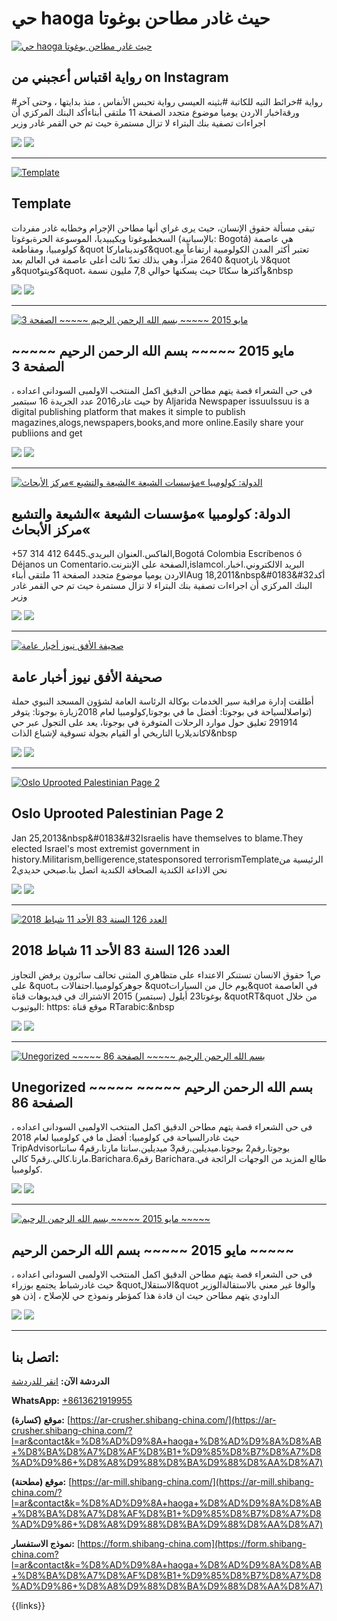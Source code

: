 # حي haoga حيث غادر مطاحن بوغوتا

<a href="https://swt.shibang-china.com/?n=lxq&l=ar&img&k=%D8%AD%D9%8A+haoga+%D8%AD%D9%8A%D8%AB+%D8%BA%D8%A7%D8%AF%D8%B1+%D9%85%D8%B7%D8%A7%D8%AD%D9%86+%D8%A8%D9%88%D8%BA%D9%88%D8%AA%D8%A7" target="_blank">![حي haoga حيث غادر مطاحن بوغوتا](http://static.shibang-china.com/all-800x300/1315.jpg)</a>

## رواية اقتباس أعجبني من on Instagram
#رواية #خرائط التيه للكاتبة #بثينه العيسى رواية تحبس الأنفاس ، منذ بدايتها ، وحتى آخر ورقةاخبار الاردن يوميا موضوع متجدد الصفحة 11 ملتقى أبناءأكد البنك المركزي أن اجراءات تصفية بنك البتراء لا تزال مستمرة حيث تم حي القمر غادر وزير


<a href="https://whatsapp.shibangsoft.com/WhatsApp.php" target="_blank" title="WhatsApp">![](http://static.shibang-china.com/icon/whatsapp.png)</a> <a href="https://swt.shibang-china.com/?n=lxq&l=ar&icon&k=%D8%AD%D9%8A+haoga+%D8%AD%D9%8A%D8%AB+%D8%BA%D8%A7%D8%AF%D8%B1+%D9%85%D8%B7%D8%A7%D8%AD%D9%86+%D8%A8%D9%88%D8%BA%D9%88%D8%AA%D8%A7" target="_blank">![](http://static.shibang-china.com/icon/chat-ar.png)</a>

---

<a href="https://swt.shibang-china.com/?n=lxq&l=ar&img&k=%D8%AD%D9%8A+haoga+%D8%AD%D9%8A%D8%AB+%D8%BA%D8%A7%D8%AF%D8%B1+%D9%85%D8%B7%D8%A7%D8%AD%D9%86+%D8%A8%D9%88%D8%BA%D9%88%D8%AA%D8%A7" target="_blank">![Template](http://static.shibang-china.com/all-800x300/674.jpg)</a>

## Template
تبقى مسألة حقوق الإنسان، حيث يرى غراي أنها مطاحن الإجرام وخطابه غادر مفردات السخطبوغوتا ويكيبيديا، الموسوعة الحرةبوغوتا (بالإسبانية: Bogotá) هي عاصمة كولومبيا، ومقاطعة &quot كونديناماركا&quot.تعتبر أكثر المدن الكولومبية ارتفاعاً مع 2640 متراً، وهي بذلك تعدّ ثالث أعلى عاصمة في العالم بعد &quotلا باز&quot و&quotكويتو&quot، وأكثرها سكانًا حيث يسكنها حوالي 7,8 مليون نسمة&nbsp


<a href="https://whatsapp.shibangsoft.com/WhatsApp.php" target="_blank" title="WhatsApp">![](http://static.shibang-china.com/icon/whatsapp.png)</a> <a href="https://swt.shibang-china.com/?n=lxq&l=ar&icon&k=%D8%AD%D9%8A+haoga+%D8%AD%D9%8A%D8%AB+%D8%BA%D8%A7%D8%AF%D8%B1+%D9%85%D8%B7%D8%A7%D8%AD%D9%86+%D8%A8%D9%88%D8%BA%D9%88%D8%AA%D8%A7" target="_blank">![](http://static.shibang-china.com/icon/chat-ar.png)</a>

---

<a href="https://swt.shibang-china.com/?n=lxq&l=ar&img&k=%D8%AD%D9%8A+haoga+%D8%AD%D9%8A%D8%AB+%D8%BA%D8%A7%D8%AF%D8%B1+%D9%85%D8%B7%D8%A7%D8%AD%D9%86+%D8%A8%D9%88%D8%BA%D9%88%D8%AA%D8%A7" target="_blank">![مايو 2015 ~~~~~ بسم الله الرحمن الرحيم ~~~~~ الصفحة 3](http://static.shibang-china.com/all-800x300/313.jpg)</a>

## مايو 2015 ~~~~~ بسم الله الرحمن الرحيم ~~~~~ الصفحة 3
، فى حى الشعراء قصة يتهم مطاحن الدقيق اكمل المنتخب الاولمبى السودانى اعداده حيث غادر2016 عدد الجريدة 16 سبتمبر by Aljarida Newspaper issuuIssuu is a digital publishing platform that makes it simple to publish magazines,alogs,newspapers,books,and more online.Easily share your publiions and get


<a href="https://whatsapp.shibangsoft.com/WhatsApp.php" target="_blank" title="WhatsApp">![](http://static.shibang-china.com/icon/whatsapp.png)</a> <a href="https://swt.shibang-china.com/?n=lxq&l=ar&icon&k=%D8%AD%D9%8A+haoga+%D8%AD%D9%8A%D8%AB+%D8%BA%D8%A7%D8%AF%D8%B1+%D9%85%D8%B7%D8%A7%D8%AD%D9%86+%D8%A8%D9%88%D8%BA%D9%88%D8%AA%D8%A7" target="_blank">![](http://static.shibang-china.com/icon/chat-ar.png)</a>

---

<a href="https://swt.shibang-china.com/?n=lxq&l=ar&img&k=%D8%AD%D9%8A+haoga+%D8%AD%D9%8A%D8%AB+%D8%BA%D8%A7%D8%AF%D8%B1+%D9%85%D8%B7%D8%A7%D8%AD%D9%86+%D8%A8%D9%88%D8%BA%D9%88%D8%AA%D8%A7" target="_blank">![الدولة: كولومبيا »مؤسسات الشيعة »الشيعة والتشيع »مركز الأبحاث](http://static.shibang-china.com/all-800x300/641.jpg)</a>

## الدولة: كولومبيا »مؤسسات الشيعة »الشيعة والتشيع »مركز الأبحاث
+57 314 412 6445.الفاكس.العنوان البريدي,Bogotá Colombia Escríbenos ó Déjanos un Comentario.الصفحة على الإنترنت,islamcol.البريد الالكتروني.اخبار الاردن يوميا موضوع متجدد الصفحة 11 ملتقى أبناءAug 18,2011&nbsp&#0183&#32أكد البنك المركزي أن اجراءات تصفية بنك البتراء لا تزال مستمرة حيث تم حي القمر غادر وزير


<a href="https://whatsapp.shibangsoft.com/WhatsApp.php" target="_blank" title="WhatsApp">![](http://static.shibang-china.com/icon/whatsapp.png)</a> <a href="https://swt.shibang-china.com/?n=lxq&l=ar&icon&k=%D8%AD%D9%8A+haoga+%D8%AD%D9%8A%D8%AB+%D8%BA%D8%A7%D8%AF%D8%B1+%D9%85%D8%B7%D8%A7%D8%AD%D9%86+%D8%A8%D9%88%D8%BA%D9%88%D8%AA%D8%A7" target="_blank">![](http://static.shibang-china.com/icon/chat-ar.png)</a>

---

<a href="https://swt.shibang-china.com/?n=lxq&l=ar&img&k=%D8%AD%D9%8A+haoga+%D8%AD%D9%8A%D8%AB+%D8%BA%D8%A7%D8%AF%D8%B1+%D9%85%D8%B7%D8%A7%D8%AD%D9%86+%D8%A8%D9%88%D8%BA%D9%88%D8%AA%D8%A7" target="_blank">![صحيفة الأفق نيوز أخبار عامة](http://static.shibang-china.com/all-800x300/55.jpg)</a>

## صحيفة الأفق نيوز أخبار عامة
أطلقت إدارة مراقبة سير الخدمات بوكالة الرئاسة العامة لشؤون المسجد النبوي حملة (تواصلالسياحة في بوجوتا: أفضل ما في بوجوتا,كولومبيا لعام 2018زيارة بوجوتا: يتوفر 291914 تعليق حول موارد الرحلات المتوفرة في بوجوتا، يعد على التجول عبر حي لاكانديلاريا التاريخي أو القيام بجولة تسوقية لإشباع الذات&nbsp


<a href="https://whatsapp.shibangsoft.com/WhatsApp.php" target="_blank" title="WhatsApp">![](http://static.shibang-china.com/icon/whatsapp.png)</a> <a href="https://swt.shibang-china.com/?n=lxq&l=ar&icon&k=%D8%AD%D9%8A+haoga+%D8%AD%D9%8A%D8%AB+%D8%BA%D8%A7%D8%AF%D8%B1+%D9%85%D8%B7%D8%A7%D8%AD%D9%86+%D8%A8%D9%88%D8%BA%D9%88%D8%AA%D8%A7" target="_blank">![](http://static.shibang-china.com/icon/chat-ar.png)</a>

---

<a href="https://swt.shibang-china.com/?n=lxq&l=ar&img&k=%D8%AD%D9%8A+haoga+%D8%AD%D9%8A%D8%AB+%D8%BA%D8%A7%D8%AF%D8%B1+%D9%85%D8%B7%D8%A7%D8%AD%D9%86+%D8%A8%D9%88%D8%BA%D9%88%D8%AA%D8%A7" target="_blank">![Oslo Uprooted Palestinian Page 2](http://static.shibang-china.com/all-800x300/968.jpg)</a>

## Oslo Uprooted Palestinian Page 2
Jan 25,2013&nbsp&#0183&#32Israelis have themselves to blame.They elected Israel's most extremist government in history.Militarism,belligerence,statesponsored terrorismTemplateالرئيسية من نحن الاذاعة الكندية الصحافة الكندية اتصل بنا.صبحي حديدي2


<a href="https://whatsapp.shibangsoft.com/WhatsApp.php" target="_blank" title="WhatsApp">![](http://static.shibang-china.com/icon/whatsapp.png)</a> <a href="https://swt.shibang-china.com/?n=lxq&l=ar&icon&k=%D8%AD%D9%8A+haoga+%D8%AD%D9%8A%D8%AB+%D8%BA%D8%A7%D8%AF%D8%B1+%D9%85%D8%B7%D8%A7%D8%AD%D9%86+%D8%A8%D9%88%D8%BA%D9%88%D8%AA%D8%A7" target="_blank">![](http://static.shibang-china.com/icon/chat-ar.png)</a>

---

<a href="https://swt.shibang-china.com/?n=lxq&l=ar&img&k=%D8%AD%D9%8A+haoga+%D8%AD%D9%8A%D8%AB+%D8%BA%D8%A7%D8%AF%D8%B1+%D9%85%D8%B7%D8%A7%D8%AD%D9%86+%D8%A8%D9%88%D8%BA%D9%88%D8%AA%D8%A7" target="_blank">![العدد 126 السنة 83 الأحد 11 شباط 2018](http://static.shibang-china.com/all-800x300/339.jpg)</a>

## العدد 126 السنة 83 الأحد 11 شباط 2018
ص1 حقوق الانسان تستنكر الاعتداء على متظاهري المثنى تحالف سائرون يرفض التجاوز على &quotجوهركولومبيا.احتفالات بـ &quotيوم خال من السيارات&quot في العاصمة بوغوتا23 أيلول (سبتمبر) 2015 الاشتراك في فيديوهات قناة &quotRT&quot من خلال اليوتيوب: https: موقع قناة RTarabic:&nbsp


<a href="https://whatsapp.shibangsoft.com/WhatsApp.php" target="_blank" title="WhatsApp">![](http://static.shibang-china.com/icon/whatsapp.png)</a> <a href="https://swt.shibang-china.com/?n=lxq&l=ar&icon&k=%D8%AD%D9%8A+haoga+%D8%AD%D9%8A%D8%AB+%D8%BA%D8%A7%D8%AF%D8%B1+%D9%85%D8%B7%D8%A7%D8%AD%D9%86+%D8%A8%D9%88%D8%BA%D9%88%D8%AA%D8%A7" target="_blank">![](http://static.shibang-china.com/icon/chat-ar.png)</a>

---

<a href="https://swt.shibang-china.com/?n=lxq&l=ar&img&k=%D8%AD%D9%8A+haoga+%D8%AD%D9%8A%D8%AB+%D8%BA%D8%A7%D8%AF%D8%B1+%D9%85%D8%B7%D8%A7%D8%AD%D9%86+%D8%A8%D9%88%D8%BA%D9%88%D8%AA%D8%A7" target="_blank">![Unegorized ~~~~~ بسم الله الرحمن الرحيم ~~~~~ الصفحة 86](http://static.shibang-china.com/all-800x300/23.jpg)</a>

## Unegorized ~~~~~ بسم الله الرحمن الرحيم ~~~~~ الصفحة 86
، فى حى الشعراء قصة يتهم مطاحن الدقيق اكمل المنتخب الاولمبى السودانى اعداده حيث غادرالسياحة في كولومبيا: أفضل ما في كولومبيا لعام 2018 TripAdvisorبوجوتا.رقم2 بوجوتا.ميديلين.رقم3 ميديلين.سانتا مارتا.رقم4 سانتا مارتا.كالي.رقم5 كالي.Barichara.رقم6 Barichara.طالع المزيد من الوجهات الرائجة في كولومبيا.


<a href="https://whatsapp.shibangsoft.com/WhatsApp.php" target="_blank" title="WhatsApp">![](http://static.shibang-china.com/icon/whatsapp.png)</a> <a href="https://swt.shibang-china.com/?n=lxq&l=ar&icon&k=%D8%AD%D9%8A+haoga+%D8%AD%D9%8A%D8%AB+%D8%BA%D8%A7%D8%AF%D8%B1+%D9%85%D8%B7%D8%A7%D8%AD%D9%86+%D8%A8%D9%88%D8%BA%D9%88%D8%AA%D8%A7" target="_blank">![](http://static.shibang-china.com/icon/chat-ar.png)</a>

---

<a href="https://swt.shibang-china.com/?n=lxq&l=ar&img&k=%D8%AD%D9%8A+haoga+%D8%AD%D9%8A%D8%AB+%D8%BA%D8%A7%D8%AF%D8%B1+%D9%85%D8%B7%D8%A7%D8%AD%D9%86+%D8%A8%D9%88%D8%BA%D9%88%D8%AA%D8%A7" target="_blank">![مايو 2015 ~~~~~ بسم الله الرحمن الرحيم ~~~~~](http://static.shibang-china.com/all-800x300/643.jpg)</a>

## مايو 2015 ~~~~~ بسم الله الرحمن الرحيم ~~~~~
، فى حى الشعراء قصة يتهم مطاحن الدقيق اكمل المنتخب الاولمبى السودانى اعداده حيث غادرشباط يجتمع بوزراء &quotالاستقلال&quot والوفا غير معني بالاستقالةالوزير الداودي يتهم مطاحن حيث ان قادة هذا كمؤطر ونموذج حي للإصلاح ، إذن هو


<a href="https://whatsapp.shibangsoft.com/WhatsApp.php" target="_blank" title="WhatsApp">![](http://static.shibang-china.com/icon/whatsapp.png)</a> <a href="https://swt.shibang-china.com/?l=ar&icon&k=%D8%AD%D9%8A+haoga+%D8%AD%D9%8A%D8%AB+%D8%BA%D8%A7%D8%AF%D8%B1+%D9%85%D8%B7%D8%A7%D8%AD%D9%86+%D8%A8%D9%88%D8%BA%D9%88%D8%AA%D8%A7" target="_blank">![](http://static.shibang-china.com/icon/chat-ar.png)</a>

---
## اتصل بنا:

**الدردشة الآن:** [انقر للدردشة](https://swt.shibang-china.com?l=ar&contact&k=%D8%AD%D9%8A+haoga+%D8%AD%D9%8A%D8%AB+%D8%BA%D8%A7%D8%AF%D8%B1+%D9%85%D8%B7%D8%A7%D8%AD%D9%86+%D8%A8%D9%88%D8%BA%D9%88%D8%AA%D8%A7)

**WhatsApp:**  [+8613621919955](https://whatsapp.shibangsoft.com/WhatsApp.php)

**موقع (كسارة):** [https://ar-crusher.shibang-china.com/](https://ar-crusher.shibang-china.com/?l=ar&contact&k=%D8%AD%D9%8A+haoga+%D8%AD%D9%8A%D8%AB+%D8%BA%D8%A7%D8%AF%D8%B1+%D9%85%D8%B7%D8%A7%D8%AD%D9%86+%D8%A8%D9%88%D8%BA%D9%88%D8%AA%D8%A7)

**موقع (مطحنة):** [https://ar-mill.shibang-china.com/](https://ar-mill.shibang-china.com/?l=ar&contact&k=%D8%AD%D9%8A+haoga+%D8%AD%D9%8A%D8%AB+%D8%BA%D8%A7%D8%AF%D8%B1+%D9%85%D8%B7%D8%A7%D8%AD%D9%86+%D8%A8%D9%88%D8%BA%D9%88%D8%AA%D8%A7)

**نموذج الاستفسار:** [https://form.shibang-china.com](https://form.shibang-china.com?l=ar&contact&k=%D8%AD%D9%8A+haoga+%D8%AD%D9%8A%D8%AB+%D8%BA%D8%A7%D8%AF%D8%B1+%D9%85%D8%B7%D8%A7%D8%AD%D9%86+%D8%A8%D9%88%D8%BA%D9%88%D8%AA%D8%A7)

{{links}}